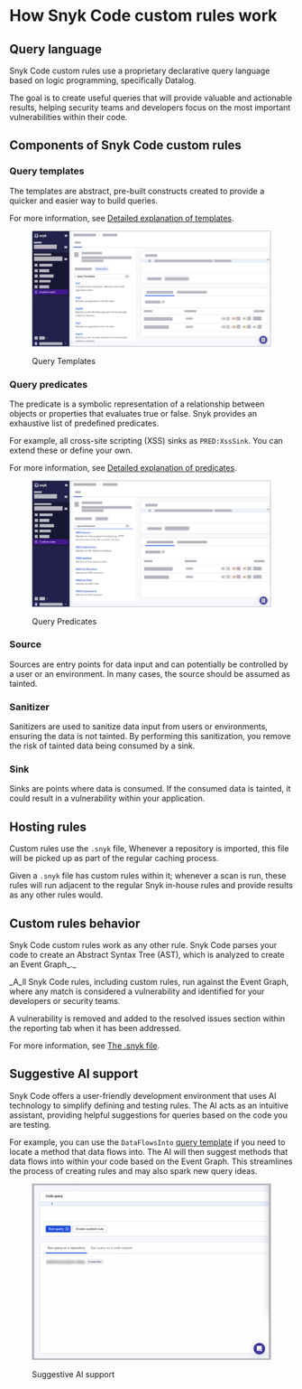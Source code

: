 # How Snyk Code custom rules work

## Query language

Snyk Code custom rules use a proprietary declarative query language based on logic programming, specifically Datalog.&#x20;

The goal is to create useful queries that will provide valuable and actionable results, helping security teams and developers focus on the most important vulnerabilities within their code.

## Components of Snyk Code custom rules

### Query templates

The templates are abstract, pre-built constructs created to provide a quicker and easier way to build queries.

For more information, see [Detailed explanation of templates](the-query-language.md#template).

<figure><img src="../../../.gitbook/assets/query templates.png" alt="Query Templates"><figcaption><p>Query Templates</p></figcaption></figure>

### Query predicates

The predicate is a symbolic representation of a relationship between objects or properties that evaluates true or false. Snyk provides an exhaustive list of predefined predicates.&#x20;

For example, all cross-site scripting (XSS) sinks as `PRED:XssSink`. You can extend these or define your own.&#x20;

For more information, see [Detailed explanation of predicates](the-query-language.md#predicate-pred).

<figure><img src="../../../.gitbook/assets/query predicates.png" alt="Overview of Query Predicates."><figcaption><p>Query Predicates</p></figcaption></figure>

### Source

Sources are entry points for data input and can potentially be controlled by a user or an environment. In many cases, the source should be assumed as tainted.&#x20;

### Sanitizer

Sanitizers are used to sanitize data input from users or environments, ensuring the data is not tainted. By performing this sanitization, you remove the risk of tainted data being consumed by a sink.&#x20;

### Sink

Sinks are points where data is consumed. If the consumed data is tainted, it could result in a vulnerability within your application.&#x20;

## Hosting rules

Custom rules use the `.snyk` file, Whenever a repository is imported, this file will be picked up as part of the regular caching process.&#x20;

Given a `.snyk` file has custom rules within it; whenever a scan is run, these rules will run adjacent to the regular Snyk in-house rules and provide results as any other rules would.

## Custom rules behavior&#x20;

Snyk Code custom rules work as any other rule. Snyk Code parses your code to create an Abstract Syntax Tree (AST), which is analyzed to create an Event Graph_._&#x20;

_A_ll Snyk Code rules, including custom rules, run against the Event Graph, where any match is considered a vulnerability and identified for your developers or security teams.

A vulnerability is removed and added to the resolved issues section within the reporting tab when it has been addressed.

For more information, see [The .snyk file](../../the-.snyk-file.md).

## Suggestive AI support

Snyk Code offers a user-friendly development environment that uses AI technology to simplify defining and testing rules. The AI acts as an intuitive assistant, providing helpful suggestions for queries based on the code you are testing.

For example, you can use the  `DataFlowsInto` [query template](how-snyk-code-custom-rules-work.md#query-templates) if you need to locate a method that data flows into. The AI will then suggest methods that data flows into within your code based on the Event Graph. This streamlines the process of creating rules and may also spark new query ideas.

<figure><img src="../../../.gitbook/assets/suggestive_ai_support (1).gif" alt="Suggestive AI support"><figcaption><p>Suggestive AI support</p></figcaption></figure>



